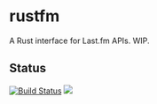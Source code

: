 rustfm
======
A Rust interface for Last.fm APIs. WIP.

Status
------
[![Build Status](https://travis-ci.org/RoxasShadow/rustfm.svg)](https://travis-ci.org/RoxasShadow/rustfm)
[![](http://meritbadge.herokuapp.com/rustfm)](https://crates.io/crates/rustfm)
